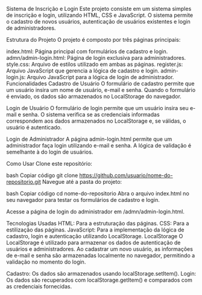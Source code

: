 Sistema de Inscrição e Login
Este projeto consiste em um sistema simples de inscrição e login, utilizando HTML, CSS e JavaScript. O sistema permite o cadastro de novos usuários, autenticação de usuários existentes e login de administradores.

Estrutura do Projeto
O projeto é composto por três páginas principais:

index.html: Página principal com formulários de cadastro e login.
admn/admin-login.html: Página de login exclusiva para administradores.
style.css: Arquivo de estilos utilizado em ambas as páginas.
register.js: Arquivo JavaScript que gerencia a lógica de cadastro e login.
admin-login.js: Arquivo JavaScript para a lógica de login de administrador.
Funcionalidades
Cadastro de Usuário
O formulário de cadastro permite que um usuário insira um nome de usuário, e-mail e senha. Quando o formulário é enviado, os dados são armazenados no LocalStorage do navegador.

Login de Usuário
O formulário de login permite que um usuário insira seu e-mail e senha. O sistema verifica se as credenciais informadas correspondem aos dados armazenados no LocalStorage e, se válidas, o usuário é autenticado.

Login de Administrador
A página admin-login.html permite que um administrador faça login utilizando e-mail e senha. A lógica de validação é semelhante à do login de usuários.

Como Usar
Clone este repositório:

bash
Copiar código
git clone https://github.com/usuario/nome-do-repositorio.git
Navegue até a pasta do projeto:

bash
Copiar código
cd nome-do-repositorio
Abra o arquivo index.html no seu navegador para testar os formulários de cadastro e login.

Acesse a página de login do administrador em /admn/admin-login.html.

Tecnologias Usadas
HTML: Para a estruturação das páginas.
CSS: Para a estilização das páginas.
JavaScript: Para a implementação da lógica de cadastro, login e autenticação utilizando LocalStorage.
LocalStorage
O LocalStorage é utilizado para armazenar os dados de autenticação de usuários e administradores. Ao cadastrar um novo usuário, as informações de e-mail e senha são armazenadas localmente no navegador, permitindo a validação no momento do login.

Cadastro: Os dados são armazenados usando localStorage.setItem().
Login: Os dados são recuperados com localStorage.getItem() e comparados com as credenciais fornecidas.
